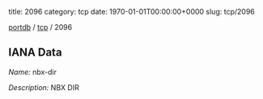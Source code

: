 title: 2096
category: tcp
date: 1970-01-01T00:00:00+0000
slug: tcp/2096

[portdb](/) / [tcp](/category/tcp.html) / 2096


## IANA Data

_Name:_ nbx-dir

_Description:_ NBX DIR

